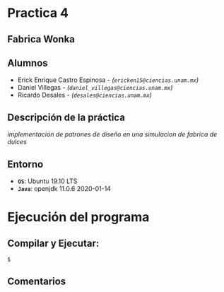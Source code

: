 # Practica 4

## Fabrica Wonka


## Alumnos

* Erick Enrique Castro Espinosa - *(`ericken15@ciencias.unam.mx`)*
* Daniel Villegas  - *(`daniel_villegas@ciencias.unam.mx`)*
* Ricardo Desales  - *(`desales@ciencias.unam.mx`)*


## Descripción de la práctica

_implementación de patrones de diseño en una simulacion de fabrica de dulces_

## Entorno

* **`OS`**: Ubuntu 19.10 LTS
* **`Java`**: openjdk 11.0.6 2020-01-14



# Ejecución del programa


## Compilar y Ejecutar:
```bash
$ 

```


## Comentarios


